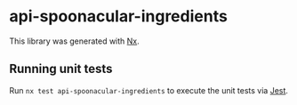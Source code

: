 # api-spoonacular-ingredients

This library was generated with [Nx](https://nx.dev).

## Running unit tests

Run `nx test api-spoonacular-ingredients` to execute the unit tests via [Jest](https://jestjs.io).
